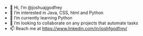- 👋 Hi, I’m @joshuajgodfrey
- 👀 I’m interested in Java, CSS, html and Python
- 🌱 I’m currently learning Python
- 💞️ I’m looking to collaborate on any projects that automate tasks
- 📫 Reach me at https://www.linkedin.com/in/joshfgodfrey/

<!---
joshuajgodfrey/joshuajgodfrey is a ✨ special ✨ repository because its `README.md` (this file) appears on your GitHub profile.
You can click the Preview link to take a look at your changes.
--->
